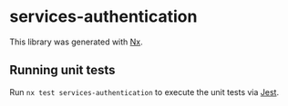 # services-authentication

This library was generated with [Nx](https://nx.dev).

## Running unit tests

Run `nx test services-authentication` to execute the unit tests via [Jest](https://jestjs.io).
